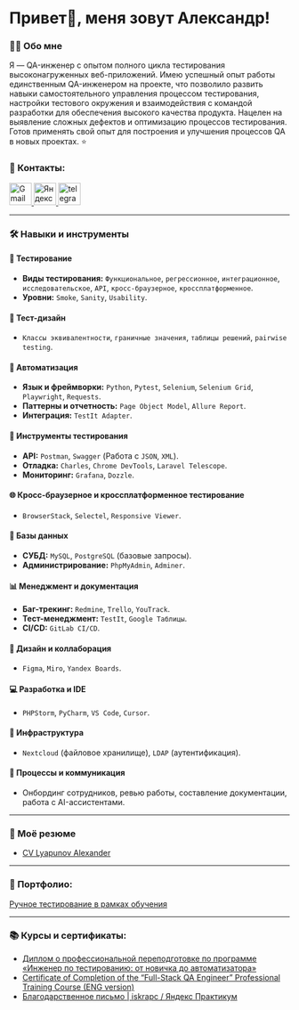 # Привет👋, меня зовут Александр!

### 👨‍💻 Обо мне

Я — QA-инженер с опытом полного цикла тестирования высоконагруженных веб-приложений.  Имею успешный опыт работы единственным QA-инженером на проекте, что позволило развить навыки самостоятельного управления процессом тестирования, настройки тестового окружения и взаимодействия с командой разработки для обеспечения высокого качества продукта. Нацелен на выявление сложных дефектов и оптимизацию процессов тестирования. Готов применять свой опыт для построения и улучшения процессов QA в новых проектах. ⭐

### 🤝 Контакты:
  <div id="badges">
    <a href="mailto:lyapunovqa@gmail.com" target="_blank">
      <img src="https://cdn-icons-png.flaticon.com/128/5968/5968534.png" width="40" height="40" alt="Gmail" />
    </a>
    <a href="mailto:lagrand1@yandex.ru" target="_blank">
      <img src="https://upload.wikimedia.org/wikipedia/commons/5/55/Yandex_Mail_icon.svg" width="40" height="40" alt="Яндекс почта" />
    </a>     
    <a href="https://t.me/LyapunovQA" target="_blank">
      <img src="https://cdn-icons-png.flaticon.com/512/2111/2111646.png" width="40" height="40" alt="telegram" />
    </a>
  </div>


---

### 🛠 Навыки и инструменты

#### 🧪 Тестирование
- **Виды тестирования:** `Функциональное`, `регрессионное`, `интеграционное`, `исследовательское`, `API`, `кросс-браузерное`, `кроссплатформенное`.
- **Уровни:** `Smoke`, `Sanity`, `Usability`.

#### 🎯 Тест-дизайн
- `Классы эквивалентности`, `граничные значения`, `таблицы решений`, `pairwise testing`.

#### 🤖 Автоматизация
- **Язык и фреймворки:** `Python`, `Pytest`, `Selenium`, `Selenium Grid`, `Playwright`, `Requests`.
- **Паттерны и отчетность:** `Page Object Model`, `Allure Report`.
- **Интеграция:** `TestIt Adapter`.

#### 🔧 Инструменты тестирования
- **API:** `Postman`, `Swagger` (Работа с `JSON`, `XML`).
- **Отладка:** `Charles`, `Chrome DevTools`, `Laravel Telescope`.
- **Мониторинг:** `Grafana`, `Dozzle`.

#### 🌐 Кросс-браузерное и кроссплатформенное тестирование
- `BrowserStack`, `Selectel`, `Responsive Viewer`.

#### 💾 Базы данных
- **СУБД:** `MySQL`, `PostgreSQL` (базовые запросы).
- **Администрирование:** `PhpMyAdmin`, `Adminer`.

#### 📊 Менеджмент и документация
- **Баг-трекинг:** `Redmine`, `Trello`, `YouTrack`.
- **Тест-менеджмент:** `TestIt`, `Google Таблицы`.
- **CI/CD:** `GitLab CI/CD`.

#### 🎨 Дизайн и коллаборация
- `Figma`, `Miro`, `Yandex Boards`.

#### 💻 Разработка и IDE
- `PHPStorm`, `PyCharm`, `VS Code`, `Cursor`.

#### 🔐 Инфраструктура
- `Nextcloud` (файловое хранилище), `LDAP` (аутентификация).

#### 🤝 Процессы и коммуникация
- Онбординг сотрудников, ревью работы, составление документации, работа с AI-ассистентами.

----

### 📄 Моё резюме
- [CV Lyapunov Alexander](https://github.com/Alexander-Lyapunov/Alexander-Lyapunov/blob/main/CV/CV.pdf)

----

### 📁 Портфолио:

<div>

[Ручное тестирование в рамках обучения](https://github.com/Alexander-Lyapunov/QA_Yandex_Practicum/tree/main)  

</div>

----

### 📚 Курсы и сертификаты:

- <a href="https://github.com/Alexander-Lyapunov/Alexander-Lyapunov/blob/main/Certificates/Я_Диплом_RU_Ляпунов.pdf" target="_blank">Диплом о профессиональной переподготовке по программе «Инженер по тестированию: от новичка до автоматизатора»</a>
- <a href="https://github.com/Alexander-Lyapunov/Alexander-Lyapunov/blob/main/Certificates/Я_Сertificate_ENG_Ляпунов.pdf" target="_blank">Certificate of Completion of the “Full-Stack QA Engineer” Professional Training Course (ENG version)</a>
- <a href="https://github.com/Alexander-Lyapunov/Alexander-Lyapunov/blob/main/Certificates/Благодарственное%20письмо%20Ляпунов%20Александр.pdf" target="_blank">Благодарственное письмо | iskrapc / Яндекс Практикум</a>

